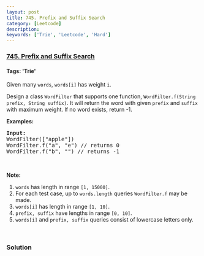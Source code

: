 ```yaml
---
layout: post
title: 745. Prefix and Suffix Search
category: [Leetcode]
description: 
keywords: ['Trie', 'Leetcode', 'Hard']
---
```

### [745. Prefix and Suffix Search](https://leetcode.com/problems/prefix-and-suffix-search)

#### Tags: 'Trie'

<div class="content__u3I1 question-content__JfgR"><div><p>Given many <code>words</code>, <code>words[i]</code> has weight <code>i</code>.</p>
<p>Design a class <code>WordFilter</code> that supports one function, <code>WordFilter.f(String prefix, String suffix)</code>. It will return the word with given <code>prefix</code> and <code>suffix</code> with maximum weight. If no word exists, return -1.</p>
<p><b>Examples:</b></p>
<pre><b>Input:</b>
WordFilter(["apple"])
WordFilter.f("a", "e") // returns 0
WordFilter.f("b", "") // returns -1
</pre>
<p> </p>
<p><b>Note:</b></p>
<ol>
<li><code>words</code> has length in range <code>[1, 15000]</code>.</li>
<li>For each test case, up to <code>words.length</code> queries <code>WordFilter.f</code> may be made.</li>
<li><code>words[i]</code> has length in range <code>[1, 10]</code>.</li>
<li><code>prefix, suffix</code> have lengths in range <code>[0, 10]</code>.</li>
<li><code>words[i]</code> and <code>prefix, suffix</code> queries consist of lowercase letters only.</li>
</ol>
<p> </p>
</div></div>

### Solution

